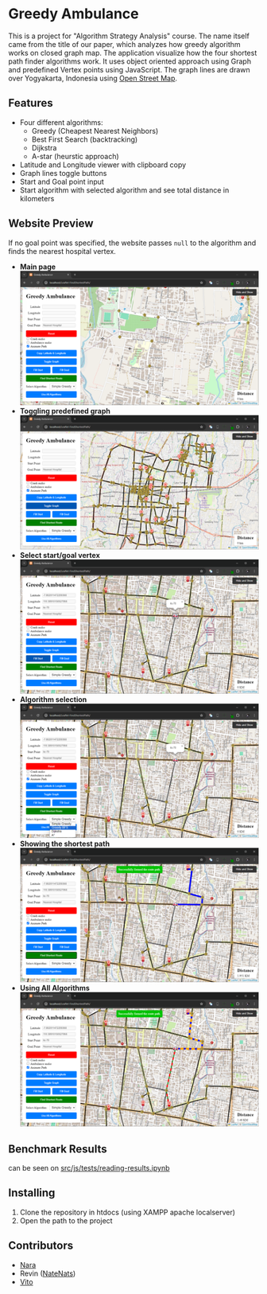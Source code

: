 # Greedy Ambulance

This is a project for "Algorithm Strategy Analysis" course.
The name itself came from the title of our paper, which analyzes how greedy algorithm works on closed graph map.
The application visualize how the four shortest path finder algorithms work. 
It uses object oriented approach using Graph and predefined Vertex points using JavaScript.
The graph lines are drawn over Yogyakarta, Indonesia using [Open Street Map](https://www.openstreetmap.org/).

## Features

- Four different algorithms:
  - Greedy (Cheapest Nearest Neighbors)
  - Best First Search (backtracking)
  - Dijkstra
  - A-star (heurstic approach)
- Latitude and Longitude viewer with clipboard copy
- Graph lines toggle buttons
- Start and Goal point input
- Start algorithm with selected algorithm and see total distance in kilometers

## Website Preview

If no goal point was specified, the website passes `null` to the algorithm and finds the nearest hospital vertex.

- **Main page**<br>
  ![image](assets/main-page.png)
- **Toggling predefined graph**<br>
  ![image](assets/toggling-predefined-graph.png)
- **Select start/goal vertex**<br>
  ![image](assets/selecting-start-goal.png)
- **Algorithm selection**<br>
  ![image](assets/algorithm-selection.png)
- **Showing the shortest path**<br>
  ![image](assets/shortest-path.png)
- **Using All Algorithms**<br>
  ![image](assets/all-algo-path.png)

## Benchmark Results

can be seen on [src/js/tests/reading-results.ipynb](https://github.com/vianneynara/Leaflet-FindShortestPath/blob/main/src/js/tests/reading-results.ipynb)

## Installing

1. Clone the repository in htdocs (using XAMPP apache localserver)
2. Open the path to the project 

## Contributors

- [Nara](https://github.com/vianneynara)
- Revin ([NateNats](https://github.com/NateNats))
- [Vito](https://github.com/vincensiusadyatma)
